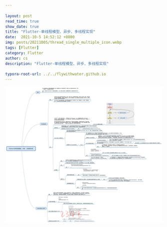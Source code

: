 ```yaml
---

layout: post
read_time: true
show_date: true
title: "Flutter-单线程模型、异步、多线程实现"
date:  2021-10-5 14:52:12 +0800
img: posts/20211005/thread_single_multiple_icon.webp
tags: [Flutter]
category: Flutter
author: cs
description: "Flutter-单线程模型、异步、多线程实现"

typora-root-url: ../../flywithwater.github.io
---
```


![8-Flutter的单线程模型、异步、多线程实现](/assets/img/posts/Flutter/8-Flutter的单线程模型、异步、多线程实现.jpg)



